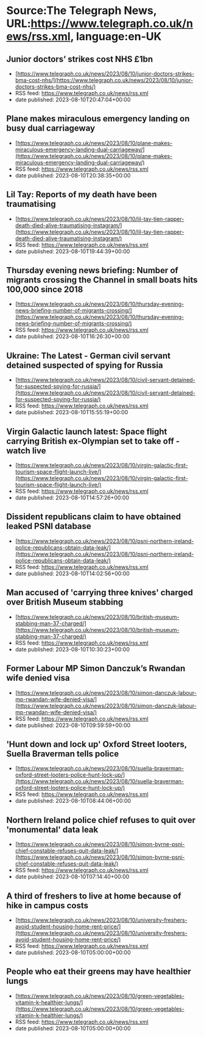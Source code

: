 # Source:The Telegraph News, URL:https://www.telegraph.co.uk/news/rss.xml, language:en-UK

## Junior doctors’ strikes cost NHS £1bn
 - [https://www.telegraph.co.uk/news/2023/08/10/junior-doctors-strikes-bma-cost-nhs/](https://www.telegraph.co.uk/news/2023/08/10/junior-doctors-strikes-bma-cost-nhs/)
 - RSS feed: https://www.telegraph.co.uk/news/rss.xml
 - date published: 2023-08-10T20:47:04+00:00



## Plane makes miraculous emergency landing on busy dual carriageway
 - [https://www.telegraph.co.uk/news/2023/08/10/plane-makes-miraculous-emergency-landing-dual-carriageway/](https://www.telegraph.co.uk/news/2023/08/10/plane-makes-miraculous-emergency-landing-dual-carriageway/)
 - RSS feed: https://www.telegraph.co.uk/news/rss.xml
 - date published: 2023-08-10T20:38:35+00:00



## Lil Tay: Reports of my death have been traumatising
 - [https://www.telegraph.co.uk/news/2023/08/10/lil-tay-tien-rapper-death-died-alive-traumatising-instagram/](https://www.telegraph.co.uk/news/2023/08/10/lil-tay-tien-rapper-death-died-alive-traumatising-instagram/)
 - RSS feed: https://www.telegraph.co.uk/news/rss.xml
 - date published: 2023-08-10T19:44:39+00:00



## Thursday evening news briefing: Number of migrants crossing the Channel in small boats hits 100,000 since 2018
 - [https://www.telegraph.co.uk/news/2023/08/10/thursday-evening-news-briefing-number-of-migrants-crossing/](https://www.telegraph.co.uk/news/2023/08/10/thursday-evening-news-briefing-number-of-migrants-crossing/)
 - RSS feed: https://www.telegraph.co.uk/news/rss.xml
 - date published: 2023-08-10T16:26:30+00:00



## Ukraine: The Latest - German civil servant detained suspected of spying for Russia
 - [https://www.telegraph.co.uk/news/2023/08/10/civil-servant-detained-for-suspected-spying-for-russia/](https://www.telegraph.co.uk/news/2023/08/10/civil-servant-detained-for-suspected-spying-for-russia/)
 - RSS feed: https://www.telegraph.co.uk/news/rss.xml
 - date published: 2023-08-10T15:55:19+00:00



## Virgin Galactic launch latest: Space flight carrying British ex-Olympian set to take off - watch live
 - [https://www.telegraph.co.uk/news/2023/08/10/virgin-galactic-first-tourism-space-flight-launch-live/](https://www.telegraph.co.uk/news/2023/08/10/virgin-galactic-first-tourism-space-flight-launch-live/)
 - RSS feed: https://www.telegraph.co.uk/news/rss.xml
 - date published: 2023-08-10T14:57:26+00:00



## Dissident republicans claim to have obtained leaked PSNI database
 - [https://www.telegraph.co.uk/news/2023/08/10/psni-northern-ireland-police-republicans-obtain-data-leak/](https://www.telegraph.co.uk/news/2023/08/10/psni-northern-ireland-police-republicans-obtain-data-leak/)
 - RSS feed: https://www.telegraph.co.uk/news/rss.xml
 - date published: 2023-08-10T14:02:56+00:00



## Man accused of 'carrying three knives' charged over British Museum stabbing
 - [https://www.telegraph.co.uk/news/2023/08/10/british-museum-stabbing-man-37-charged/](https://www.telegraph.co.uk/news/2023/08/10/british-museum-stabbing-man-37-charged/)
 - RSS feed: https://www.telegraph.co.uk/news/rss.xml
 - date published: 2023-08-10T10:30:23+00:00



## Former Labour MP Simon Danczuk’s Rwandan wife denied visa
 - [https://www.telegraph.co.uk/news/2023/08/10/simon-danczuk-labour-mp-rwandan-wife-denied-visa/](https://www.telegraph.co.uk/news/2023/08/10/simon-danczuk-labour-mp-rwandan-wife-denied-visa/)
 - RSS feed: https://www.telegraph.co.uk/news/rss.xml
 - date published: 2023-08-10T09:59:59+00:00



## 'Hunt down and lock up' Oxford Street looters, Suella Braverman tells police
 - [https://www.telegraph.co.uk/news/2023/08/10/suella-braverman-oxford-street-looters-police-hunt-lock-up/](https://www.telegraph.co.uk/news/2023/08/10/suella-braverman-oxford-street-looters-police-hunt-lock-up/)
 - RSS feed: https://www.telegraph.co.uk/news/rss.xml
 - date published: 2023-08-10T08:44:06+00:00



## Northern Ireland police chief refuses to quit over 'monumental' data leak
 - [https://www.telegraph.co.uk/news/2023/08/10/simon-byrne-psni-chief-constable-refuses-quit-data-leak/](https://www.telegraph.co.uk/news/2023/08/10/simon-byrne-psni-chief-constable-refuses-quit-data-leak/)
 - RSS feed: https://www.telegraph.co.uk/news/rss.xml
 - date published: 2023-08-10T07:14:40+00:00



## A third of freshers to live at home because of hike in campus costs
 - [https://www.telegraph.co.uk/news/2023/08/10/university-freshers-avoid-student-housing-home-rent-price/](https://www.telegraph.co.uk/news/2023/08/10/university-freshers-avoid-student-housing-home-rent-price/)
 - RSS feed: https://www.telegraph.co.uk/news/rss.xml
 - date published: 2023-08-10T05:00:00+00:00



## People who eat their greens may have healthier lungs
 - [https://www.telegraph.co.uk/news/2023/08/10/green-vegetables-vitamin-k-healthier-lungs/](https://www.telegraph.co.uk/news/2023/08/10/green-vegetables-vitamin-k-healthier-lungs/)
 - RSS feed: https://www.telegraph.co.uk/news/rss.xml
 - date published: 2023-08-10T05:00:00+00:00



